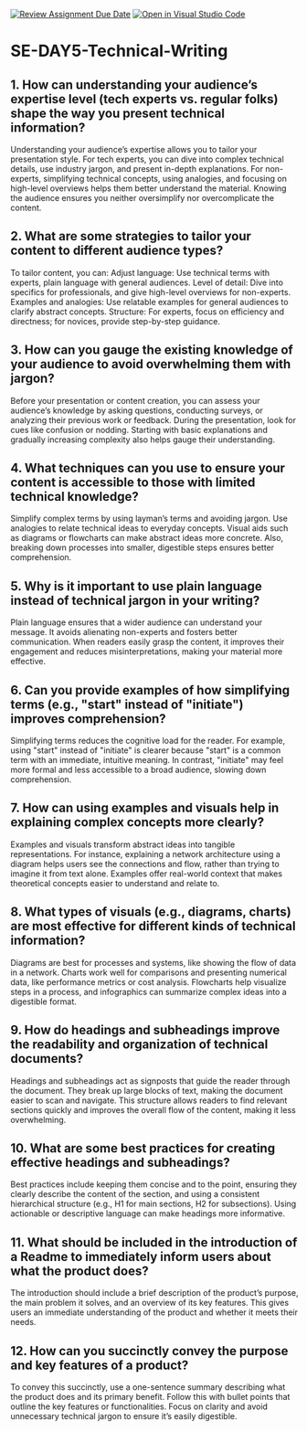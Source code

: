 [![Review Assignment Due Date](https://classroom.github.com/assets/deadline-readme-button-22041afd0340ce965d47ae6ef1cefeee28c7c493a6346c4f15d667ab976d596c.svg)](https://classroom.github.com/a/zsAR-pyY)
[![Open in Visual Studio Code](https://classroom.github.com/assets/open-in-vscode-2e0aaae1b6195c2367325f4f02e2d04e9abb55f0b24a779b69b11b9e10269abc.svg)](https://classroom.github.com/online_ide?assignment_repo_id=15848670&assignment_repo_type=AssignmentRepo)
# SE-DAY5-Technical-Writing
## 1. How can understanding your audience’s expertise level (tech experts vs. regular folks) shape the way you present technical information?
Understanding your audience’s expertise allows you to tailor your presentation style. For tech experts, you can dive into complex technical details, use industry jargon, and present in-depth explanations. For non-experts, simplifying technical concepts, using analogies, and focusing on high-level overviews helps them better understand the material. Knowing the audience ensures you neither oversimplify nor overcomplicate the content.

## 2. What are some strategies to tailor your content to different audience types?
To tailor content, you can:
Adjust language: Use technical terms with experts, plain language with general audiences.
Level of detail: Dive into specifics for professionals, and give high-level overviews for non-experts.
Examples and analogies: Use relatable examples for general audiences to clarify abstract concepts.
Structure: For experts, focus on efficiency and directness; for novices, provide step-by-step guidance.
## 3. How can you gauge the existing knowledge of your audience to avoid overwhelming them with jargon?
Before your presentation or content creation, you can assess your audience’s knowledge by asking questions, conducting surveys, or analyzing their previous work or feedback. During the presentation, look for cues like confusion or nodding. Starting with basic explanations and gradually increasing complexity also helps gauge their understanding.
## 4. What techniques can you use to ensure your content is accessible to those with limited technical knowledge?
Simplify complex terms by using layman’s terms and avoiding jargon. Use analogies to relate technical ideas to everyday concepts. Visual aids such as diagrams or flowcharts can make abstract ideas more concrete. Also, breaking down processes into smaller, digestible steps ensures better comprehension.
## 5. Why is it important to use plain language instead of technical jargon in your writing?
Plain language ensures that a wider audience can understand your message. It avoids alienating non-experts and fosters better communication. When readers easily grasp the content, it improves their engagement and reduces misinterpretations, making your material more effective.

## 6. Can you provide examples of how simplifying terms (e.g., "start" instead of "initiate") improves comprehension?
Simplifying terms reduces the cognitive load for the reader. For example, using "start" instead of "initiate" is clearer because "start" is a common term with an immediate, intuitive meaning. In contrast, "initiate" may feel more formal and less accessible to a broad audience, slowing down comprehension.
## 7. How can using examples and visuals help in explaining complex concepts more clearly?
Examples and visuals transform abstract ideas into tangible representations. For instance, explaining a network architecture using a diagram helps users see the connections and flow, rather than trying to imagine it from text alone. Examples offer real-world context that makes theoretical concepts easier to understand and relate to.
## 8. What types of visuals (e.g., diagrams, charts) are most effective for different kinds of technical information?
Diagrams are best for processes and systems, like showing the flow of data in a network. Charts work well for comparisons and presenting numerical data, like performance metrics or cost analysis. Flowcharts help visualize steps in a process, and infographics can summarize complex ideas into a digestible format.
## 9. How do headings and subheadings improve the readability and organization of technical documents?
Headings and subheadings act as signposts that guide the reader through the document. They break up large blocks of text, making the document easier to scan and navigate. This structure allows readers to find relevant sections quickly and improves the overall flow of the content, making it less overwhelming.
## 10. What are some best practices for creating effective headings and subheadings?
Best practices include keeping them concise and to the point, ensuring they clearly describe the content of the section, and using a consistent hierarchical structure (e.g., H1 for main sections, H2 for subsections). Using actionable or descriptive language can make headings more informative.
## 11. What should be included in the introduction of a Readme to immediately inform users about what the product does?
The introduction should include a brief description of the product’s purpose, the main problem it solves, and an overview of its key features. This gives users an immediate understanding of the product and whether it meets their needs.
## 12. How can you succinctly convey the purpose and key features of a product?
To convey this succinctly, use a one-sentence summary describing what the product does and its primary benefit. Follow this with bullet points that outline the key features or functionalities. Focus on clarity and avoid unnecessary technical jargon to ensure it’s easily digestible.
